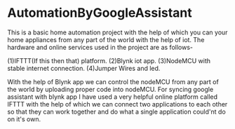 # AutomationByGoogleAssistant

This is a basic home automation project with the help of which you can your home appliances from any part of the world with the help of iot.
The hardware and online services used in the project are as follows-

(1)IFTTT(If this then that) platform.
(2)Blynk iot app.
(3)NodeMCU with stable internet connection.
(4)Jumper Wires and led.

With the help of Blynk app we can control the nodeMCU from any part of the world by uploading proper code into nodeMCU.
For syncing google assistant with blynk app I have used a very helpful online platform called IFTTT with the help of which we can connect two applications to each other so that they can work together and do what a single application could'nt do on it's own. 

